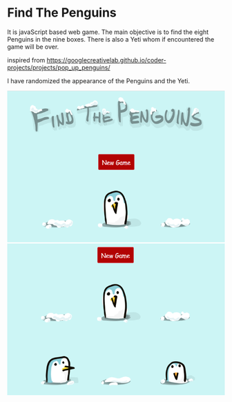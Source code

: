 # Find The Penguins
It is javaScript based web game. The main objective is to find the eight Penguins in the nine boxes. There is also a Yeti whom if encountered the game will be over.

inspired from https://googlecreativelab.github.io/coder-projects/projects/pop_up_penguins/

I have randomized the appearance of the Penguins and the Yeti.

<img src="https://github.com/Waqar-107/Find-The-Penguins/blob/master/penguin_pngs/ss2.PNG" height="350px">
<img src="https://github.com/Waqar-107/Find-The-Penguins/blob/master/penguin_pngs/ss1.PNG" height="350px">
